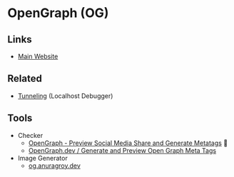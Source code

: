 # OpenGraph (OG)

## Links

- [Main Website](https://ogp.me)

## Related

- [Tunneling](/tunneling.md) (Localhost Debugger)

## Tools

- Checker
  - [OpenGraph - Preview Social Media Share and Generate Metatags](https://opengraph.xyz) 🌟
  - [OpenGraph.dev / Generate and Preview Open Graph Meta Tags](https://opengraph.dev)
- Image Generator
  - [og.anuragroy.dev](https://github.com/anurag-roy/og.anuragroy.dev)

<!--
{/* Open Graph data for Facebook */}
<meta property='og:title' content='Shopner - AI UI Kit' />
<meta property='og:type' content='Article' />
<meta property='og:url' content='https://ui8.net/ui8/products/synapse-ai-ui-kit' />
<meta property='og:image' content='%PUBLIC_URL%/assets/fb-og-image.png' />
<meta
  property='og:description'
  content='Figma UI kit designed to enhance the functionality of ChatGPT'
/>
<meta property='og:site_name' content='Shopner - AI UI Kit' />
<meta property='fb:admins' content='132951670226590' />

{/* Open Graph data for LinkedIn */}
<meta property='og:title' content='Shopner - AI UI Kit' />
<meta property='og:url' content='https://ui8.net/ui8/products/synapse-ai-ui-kit' />
<meta property='og:image' content='%PUBLIC_URL%/assets/linkedin-og-image.png' />
<meta
  property='og:description'
  content='Figma UI kit designed to enhance the functionality of ChatGPT'
/>

{/* Open Graph data for Pinterest */}
<meta property='og:title' content='Shopner - AI UI Kit' />
<meta property='og:url' content='https://ui8.net/ui8/products/synapse-ai-ui-kit' />
<meta property='og:image' content='%PUBLIC_URL%/assets/pinterest-og-image.png' />
<meta
  property='og:description'
  content='Figma UI kit designed to enhance the functionality of ChatGPT'
/>
-->
